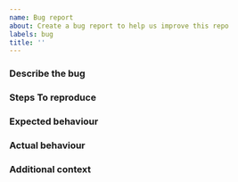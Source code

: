 ```yaml
---
name: Bug report
about: Create a bug report to help us improve this repo
labels: bug
title: ''
---
```


### Describe the bug

<!--
A clear and concise description of what the bug is.
-->

### Steps To reproduce

<!--
A concise, repeatable, example of how to reproduce the issue.
-->

### Expected behaviour

<!--
A clear and concise description of what you expected to happen.
-->

### Actual behaviour

<!--
A clear and concise description of what actually happened.
If an exception occurred, please include logs and/or a stack trace if available.
-->

### Additional context

<!--
Add any other context about the problem here.
-->
